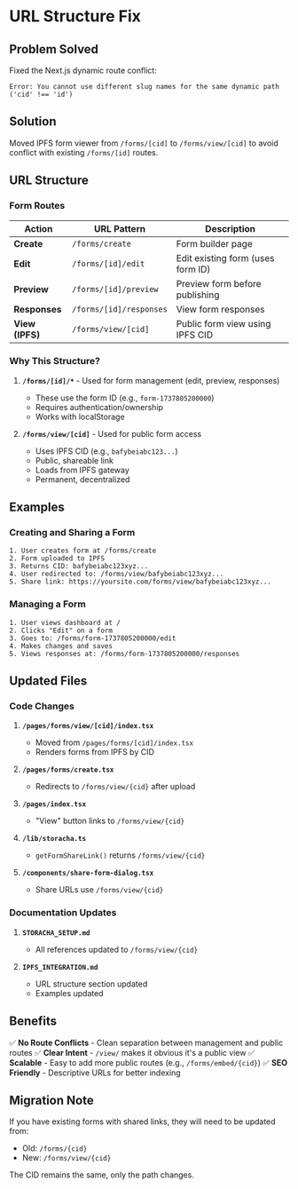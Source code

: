 # URL Structure Fix

## Problem Solved

Fixed the Next.js dynamic route conflict:
```
Error: You cannot use different slug names for the same dynamic path ('cid' !== 'id')
```

## Solution

Moved IPFS form viewer from `/forms/[cid]` to `/forms/view/[cid]` to avoid conflict with existing `/forms/[id]` routes.

## URL Structure

### Form Routes

| Action | URL Pattern | Description |
|--------|-------------|-------------|
| **Create** | `/forms/create` | Form builder page |
| **Edit** | `/forms/[id]/edit` | Edit existing form (uses form ID) |
| **Preview** | `/forms/[id]/preview` | Preview form before publishing |
| **Responses** | `/forms/[id]/responses` | View form responses |
| **View (IPFS)** | `/forms/view/[cid]` | Public form view using IPFS CID |

### Why This Structure?

1. **`/forms/[id]/*`** - Used for form management (edit, preview, responses)
   - These use the form ID (e.g., `form-1737805200000`)
   - Requires authentication/ownership
   - Works with localStorage

2. **`/forms/view/[cid]`** - Used for public form access
   - Uses IPFS CID (e.g., `bafybeiabc123...`)
   - Public, shareable link
   - Loads from IPFS gateway
   - Permanent, decentralized

## Examples

### Creating and Sharing a Form

```
1. User creates form at /forms/create
2. Form uploaded to IPFS
3. Returns CID: bafybeiabc123xyz...
4. User redirected to: /forms/view/bafybeiabc123xyz...
5. Share link: https://yoursite.com/forms/view/bafybeiabc123xyz...
```

### Managing a Form

```
1. User views dashboard at /
2. Clicks "Edit" on a form
3. Goes to: /forms/form-1737805200000/edit
4. Makes changes and saves
5. Views responses at: /forms/form-1737805200000/responses
```

## Updated Files

### Code Changes

1. **`/pages/forms/view/[cid]/index.tsx`**
   - Moved from `/pages/forms/[cid]/index.tsx`
   - Renders forms from IPFS by CID

2. **`/pages/forms/create.tsx`**
   - Redirects to `/forms/view/{cid}` after upload

3. **`/pages/index.tsx`**
   - "View" button links to `/forms/view/{cid}`

4. **`/lib/storacha.ts`**
   - `getFormShareLink()` returns `/forms/view/{cid}`

5. **`/components/share-form-dialog.tsx`**
   - Share URLs use `/forms/view/{cid}`

### Documentation Updates

1. **`STORACHA_SETUP.md`**
   - All references updated to `/forms/view/{cid}`

2. **`IPFS_INTEGRATION.md`**
   - URL structure section updated
   - Examples updated

## Benefits

✅ **No Route Conflicts** - Clean separation between management and public routes
✅ **Clear Intent** - `/view/` makes it obvious it's a public view
✅ **Scalable** - Easy to add more public routes (e.g., `/forms/embed/{cid}`)
✅ **SEO Friendly** - Descriptive URLs for better indexing

## Migration Note

If you have existing forms with shared links, they will need to be updated from:
- Old: `/forms/{cid}`
- New: `/forms/view/{cid}`

The CID remains the same, only the path changes.
